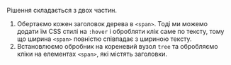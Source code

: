 Рішення складається з двох частин.

1. Обертаємо кожен заголовок дерева в `<span>`. Тоді ми можемо додати їм CSS стилі на `:hover` і обробляти клік саме по тексту, тому що ширина `<span>` повністю співпадає з шириною тексту.
2. Встановлюємо обробник на кореневий вузол `tree` та обробляємо кліки на елементах `<span>`, які містять заголовки.
